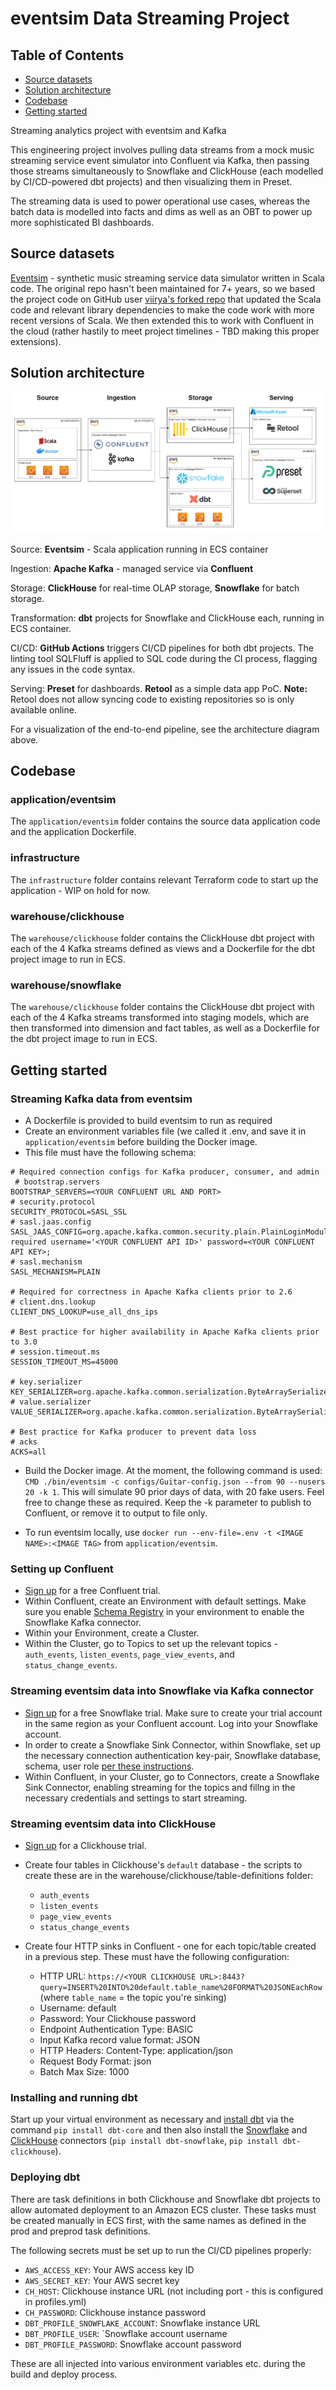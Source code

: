 # eventsim Data Streaming Project

## Table of Contents
- [Source datasets](#source-datasets)
- [Solution architecture](#solution-architecture)
- [Codebase](#codebase)
- [Getting started](#getting-started)

Streaming analytics project with eventsim and Kafka

This engineering project involves pulling data streams from a mock music streaming service event simulator into Confluent via Kafka, then passing those streams simultaneously to Snowflake and ClickHouse (each modelled by CI/CD-powered dbt projects) and then visualizing them in Preset.

The streaming data is used to power operational use cases, whereas the batch data is modelled into facts and dims as well as an OBT to power up more sophisticated BI dashboards. 

## Source datasets 


[Eventsim](https://github.com/Interana/eventsim) - synthetic music streaming service data simulator written in Scala code. The original repo hasn't been maintained for 7+ years, so we based the project code on GitHub user [viirya's forked repo](https://github.com/viirya/eventsim) that updated the Scala code and relevant library dependencies to make the code work with more recent versions of Scala. We then extended this to work with Confluent in the cloud (rather hastily to meet project timelines - TBD making this proper extensions).


## Solution architecture

![images/architecture.png](images/architecture.png)

Source: **Eventsim** - Scala application running in ECS container

Ingestion: **Apache Kafka** - managed service via **Confluent**

Storage: **ClickHouse** for real-time OLAP storage, **Snowflake** for batch storage.

Transformation: **dbt** projects for Snowflake and ClickHouse each, running in ECS container. 

CI/CD: **GitHub Actions** triggers CI/CD pipelines for both dbt projects. The linting tool SQLFluff is applied to SQL code during the CI process, flagging any issues in the code syntax. 

Serving: **Preset** for dashboards. **Retool** as a simple data app PoC. **Note:** Retool does not allow syncing code to existing repositories so is only available online.

For a visualization of the end-to-end pipeline, see the architecture diagram above.


## Codebase

### application/eventsim

The `application/eventsim` folder contains the source data application code and the application Dockerfile.

### infrastructure

The `infrastructure` folder contains relevant Terraform code to start up the application - WIP on hold for now.

### warehouse/clickhouse

The `warehouse/clickhouse` folder contains the ClickHouse dbt project with each of the 4 Kafka streams defined as views and a Dockerfile for the dbt project image to run in ECS.

### warehouse/snowflake

The `warehouse/clickhouse` folder contains the ClickHouse dbt project with each of the 4 Kafka streams transformed into staging models, which are then transformed into dimension and fact tables, as well as a Dockerfile for the dbt project image to run in ECS.



## Getting started

### Streaming Kafka data from eventsim
- A Dockerfile is provided to build eventsim to run as required
- Create an environment variables file (we called it .env, and save it in `application/eventsim` before building the Docker image.
- This file must have the following schema:

```
# Required connection configs for Kafka producer, consumer, and admin
 # bootstrap.servers
BOOTSTRAP_SERVERS=<YOUR CONFLUENT URL AND PORT>
# security.protocol
SECURITY_PROTOCOL=SASL_SSL
# sasl.jaas.config
SASL_JAAS_CONFIG=org.apache.kafka.common.security.plain.PlainLoginModule required username='<YOUR CONFLUENT API ID>' password=<YOUR CONFLUENT API KEY>;
# sasl.mechanism
SASL_MECHANISM=PLAIN

# Required for correctness in Apache Kafka clients prior to 2.6
# client.dns.lookup
CLIENT_DNS_LOOKUP=use_all_dns_ips

# Best practice for higher availability in Apache Kafka clients prior to 3.0
# session.timeout.ms
SESSION_TIMEOUT_MS=45000

# key.serializer
KEY_SERIALIZER=org.apache.kafka.common.serialization.ByteArraySerializer
# value.serializer
VALUE_SERIALIZER=org.apache.kafka.common.serialization.ByteArraySerializer

# Best practice for Kafka producer to prevent data loss
# acks
ACKS=all
```

- Build the Docker image. At the moment, the following command is used: `CMD ./bin/eventsim -c configs/Guitar-config.json --from 90 --nusers 20 -k 1`. This will simulate 90 prior days of data, with 20 fake users. Feel free to change these as required. Keep the -k parameter to publish to Confluent, or remove it to output to file only.

- To run eventsim locally, use `docker run --env-file=.env -t <IMAGE NAME>:<IMAGE TAG>` from `application/eventsim`.

### Setting up Confluent

- [Sign up](https://confluent.cloud/signup) for a free Confluent trial. 
- Within Confluent, create an Environment with default settings. Make sure you enable [Schema Registry](https://docs.confluent.io/cloud/current/get-started/schema-registry.html#quick-start-for-schema-management-on-ccloud) in your environment to enable the Snowflake Kafka connector.
- Within your Environment, create a Cluster.
- Within the Cluster, go to Topics to set up the relevant topics - `auth_events`, `listen_events`, `page_view_events`, and `status_change_events`.

### Streaming eventsim data into Snowflake via Kafka connector

- [Sign up](https://signup.snowflake.com/) for a free Snowflake trial. Make sure to create your trial account in the same region as your Confluent account.  Log into your Snowflake account. 
- In order to create a Snowflake Sink Connector, within Snowflake, set up the necessary connection authentication key-pair, Snowflake database, schema, user role [per these instructions](https://docs.confluent.io/cloud/current/connectors/cc-snowflake-sink.html).
- Within Confluent, in your Cluster, go to Connectors, create a Snowflake Sink Connector, enabling streaming for the topics and fillng in the necessary credentials and settings to start streaming.

### Streaming eventsim data into ClickHouse
- [Sign up](https://clickhouse.com/) for a Clickhouse trial.
- Create four tables in Clickhouse's `default` database - the scripts to create these are in the warehouse/clickhouse/table-definitions folder:
    * `auth_events`
    * `listen_events`
    * `page_view_events`
    * `status_change_events`

- Create four HTTP sinks in Confluent - one for each topic/table created in a previous step. These must have the following configuration:
    * HTTP URL: `https://<YOUR CLICKHOUSE URL>:8443?query=INSERT%20INTO%20default.table_name%20FORMAT%20JSONEachRow` (where `table_name` = the topic you're sinking)
    * Username: default
    * Password: Your Clickhouse password
    * Endpoint Authentication Type: BASIC
    * Input Kafka record value format: JSON
    * HTTP Headers: Content-Type: application/json
    * Request Body Format: json
    * Batch Max Size: 1000

### Installing and running dbt

Start up your virtual environment as necessary and [install dbt](https://docs.getdbt.com/docs/get-started/installation) via the command `pip install dbt-core` and then also install the [Snowflake](https://docs.getdbt.com/reference/warehouse-setups/snowflake-setup) and [ClickHouse](https://docs.getdbt.com/reference/warehouse-setups/clickhouse-setup) connectors (`pip install dbt-snowflake`, `pip install dbt-clickhouse`). 

### Deploying dbt

There are task definitions in both Clickhouse and Snowflake dbt projects to allow automated deployment to an Amazon ECS cluster. These tasks must be created manually in ECS first, with the same names as defined in the prod and preprod task definitions.

The following secrets must be set up to run the CI/CD pipelines properly:
- `AWS_ACCESS_KEY`: Your AWS access key ID
- `AWS_SECRET_KEY`: Your AWS secret key
- `CH_HOST`: Clickhouse instance URL (not including port - this is configured in profiles.yml)
- `CH_PASSWORD`: Clickhouse instance password
- `DBT_PROFILE_SNOWFLAKE_ACCOUNT`: Snowflake instance URL
- `DBT_PROFILE_USER`: `Snowflake account username
- `DBT_PROFILE_PASSWORD`: Snowflake account password

These are all injected into various environment variables etc. during the build and deploy process.
